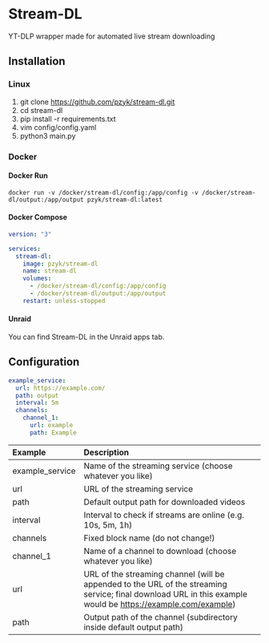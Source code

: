 # Stream-DL
YT-DLP wrapper made for automated live stream downloading

## Installation

### Linux
1. git clone https://github.com/pzyk/stream-dl.git
2. cd stream-dl
3. pip install -r requirements.txt
4. vim config/config.yaml
5. python3 main.py

### Docker
#### Docker Run
```
docker run -v /docker/stream-dl/config:/app/config -v /docker/stream-dl/output:/app/output pzyk/stream-dl:latest
```
#### Docker Compose
```yaml
version: "3"

services:
  stream-dl:
    image: pzyk/stream-dl
    name: stream-dl
    volumes:
      - /docker/stream-dl/config:/app/config
      - /docker/stream-dl/output:/app/output
    restart: unless-stopped
```
#### Unraid
You can find Stream-DL in the Unraid apps tab.

## Configuration
```yaml
example_service:
  url: https://example.com/
  path: output
  interval: 5m
  channels:
    channel_1:
      url: example
      path: Example
```
| Example         | Description                                                                                                                                                  |
|:----------------|:-------------------------------------------------------------------------------------------------------------------------------------------------------------|
| example_service | Name of the streaming service (choose whatever you like)                                                                                                     |
| url             | URL of the streaming service                                                                                                                                 |
| path            | Default output path for downloaded videos                                                                                                                    |
| interval        | Interval to check if streams are online (e.g. 10s, 5m, 1h)                                                                                                   |
| channels        | Fixed block name (do not change!)                                                                                                                            |
| channel_1       | Name of a channel to download (choose whatever you like)                                                                                                     |
| url             | URL of the streaming channel (will be appended to the URL of the streaming service; final download URL in this example would be https://example.com/example) |
| path            | Output path of the channel (subdirectory inside default output path)                                                                                         |
